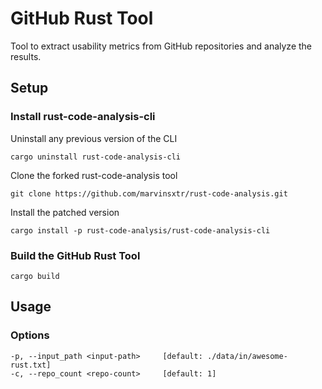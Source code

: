 # GitHub Rust Tool

Tool to extract usability metrics from GitHub repositories and analyze the results.

## Setup

### Install rust-code-analysis-cli

Uninstall any previous version of the CLI

```shell
cargo uninstall rust-code-analysis-cli
```

Clone the forked rust-code-analysis tool

```shell
git clone https://github.com/marvinsxtr/rust-code-analysis.git
```

Install the patched version

```shell
cargo install -p rust-code-analysis/rust-code-analysis-cli
```

### Build the GitHub Rust Tool

```shell
cargo build
```

## Usage

### Options

```
-p, --input_path <input-path>     [default: ./data/in/awesome-rust.txt]
-c, --repo_count <repo-count>     [default: 1]
```